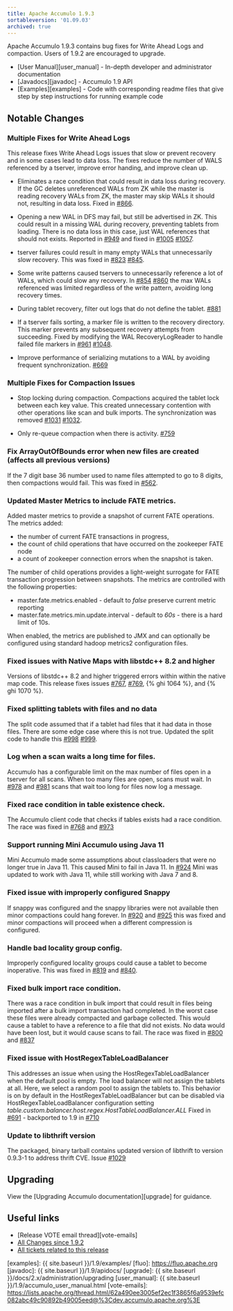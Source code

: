 ```yaml
---
title: Apache Accumulo 1.9.3
sortableversion: '01.09.03'
archived: true
---
```


Apache Accumulo 1.9.3 contains bug fixes for Write Ahead Logs and compaction.
Users of 1.9.2 are encouraged to upgrade.

* [User Manual][user_manual] - In-depth developer and administrator documentation
* [Javadocs][javadoc] - Accumulo 1.9 API
* [Examples][examples] - Code with corresponding readme files that give step by
  step instructions for running example code

## Notable Changes

### Multiple Fixes for Write Ahead Logs

This release fixes Write Ahead Logs issues that slow or prevent recovery
and in some cases lead to data loss. The fixes reduce the number of WALS
referenced by a tserver, improve error handing, and improve clean up.

+ Eliminates a race condition that could result in data loss during recovery.
If the GC deletes unreferenced WALs from ZK while the master is reading
recovery WALs from ZK, the master may skip WALs it should not, resulting in
data loss.  Fixed in [#866].

+ Opening a new WAL in DFS may fail, but still be advertised in ZK. This could
result in a missing WAL during recovery, preventing tablets from loading.
There is no data loss in this case, just WAL references that should not exists.
Reported in [#949] and fixed in [#1005] [#1057].

+ tserver failures could result in many empty WALs that unnecessarily slow recovery.
This was fixed in [#823] [#845].

+ Some write patterns caused tservers to unnecessarily reference a lot of WALs,
which could slow any recovery.  In [#854] [#860] the max WALs referenced was
limited regardless of the write pattern, avoiding long recovery times.

+ During tablet recovery, filter out logs that do not define the tablet. [#881]

+ If a tserver fails sorting, a marker file is written to the recovery directory.
This marker prevents any subsequent recovery attempts from succeeding.
Fixed by modifying the WAL RecoveryLogReader to handle failed file markers in [#961] [#1048].

+ Improve performance of serializing mutations to a WAL by avoiding frequent synchronization. [#669]

### Multiple Fixes for Compaction Issues

+ Stop locking during compaction.  Compactions acquired the tablet lock between each
key value. This created unnecessary contention with other operations like scan and
bulk imports.  The synchronization was removed [#1031] [#1032].

+ Only re-queue compaction when there is activity. [#759]

### Fix ArrayOutOfBounds error when new files are created (affects all previous versions)

If the 7 digit base 36 number used to name files attempted to go to 8 digits,
then compactions would fail.  This was fixed in [#562].

### Updated Master Metrics to include FATE metrics.

Added master metrics to provide a snapshot of current FATE operations.  The metrics added:
+ the number of current FATE transactions in progress,
+ the count of child operations that have occurred on the zookeeper FATE node
+ a count of zookeeper connection errors when the snapshot is taken.

The number of child operations provides a light-weight surrogate for FATE transaction
progression between snapshots. The metrics are controlled with the following properties:

* master.fate.metrics.enabled - default to _false_ preserve current metric reporting
* master.fate.metrics.min.update.interval - default to _60s_ - there is a hard limit of 10s.

When enabled, the metrics are published to JMX and can optionally be configured using standard
hadoop metrics2 configuration files.

### Fixed issues with Native Maps with libstdc++ 8.2 and higher

Versions of libstdc++ 8.2 and higher triggered errors within within the native map code.
This release fixes issues [#767], [#769], {% ghi 1064 %}, and {% ghi 1070 %}.

### Fixed splitting tablets with files and no data

The split code assumed that if a tablet had files that it had data in
those files.  There are some edge case where this is not true.  Updated
the split code to handle this [#998] [#999].

### Log when a scan waits a long time for files.

Accumulo has a configurable limit on the max number of files open in a
tserver for all scans.  When too many files are open, scans must wait.
In [#978] and [#981] scans that wait too long for files now log a message.

### Fixed race condition in table existence check.

The Accumulo client code that checks if tables exists had a race
condition.  The race was fixed in [#768] and [#973]

### Support running Mini Accumulo using Java 11

Mini Accumulo made some assumptions about classloaders that were no
longer true in Java 11.  This caused Mini to fail in Java 11.  In
[#924] Mini was updated to work with Java 11, while still working
with Java 7 and 8.

### Fixed issue with improperly configured Snappy

If snappy was configured and the snappy libraries were not available then minor
compactions could hang forever.  In [#920] and [#925] this was fixed and minor
compactions will proceed when a different compression is configured.

### Handle bad locality group config.

Improperly configured locality groups could cause a tablet to become
inoperative.  This was fixed in [#819] and [#840].

### Fixed bulk import race condition.

There was a race condition in bulk import that could result in files
being imported after a bulk import transaction had completed.  In the
worst case these files were already compacted and garbage collected.
This would cause a tablet to have a reference to a file that did not
exists.  No data would have been lost, but it would cause scans to fail.
The race was fixed in [#800] and [#837]

### Fixed issue with HostRegexTableLoadBalancer

This addresses an issue when using the HostRegexTableLoadBalancer
when the default pool is empty. The load balancer will not assign the tablets at all.
Here, we select a random pool to assign the tablets to. This behavior is on by
default in the HostRegexTableLoadBalancer but can be disabled via
HostRegexTableLoadBalancer configuration setting
 _table.custom.balancer.host.regex.HostTableLoadBalancer.ALL_
 Fixed in [#691] - backported to 1.9 in [#710]

### Update to libthrift version

The packaged, binary  tarball contains updated version of libthrift to version 0.9.3-1 to
address thrift CVE. Issue [#1029]

## Upgrading

View the [Upgrading Accumulo documentation][upgrade] for guidance.

## Useful links

* [Release VOTE email thread][vote-emails]
* [All Changes since 1.9.2][all-changes]
* [All tickets related to this release][milestone]


[#559]: https://github.com/apache/accumulo/issues/559
[#596]: https://github.com/apache/accumulo/issues/596
[#562]: https://github.com/apache/accumulo/issues/562
[#566]: https://github.com/apache/accumulo/issues/566
[#587]: https://github.com/apache/accumulo/issues/587
[#578]: https://github.com/apache/accumulo/issues/578
[#626]: https://github.com/apache/accumulo/issues/626
[#639]: https://github.com/apache/accumulo/issues/639
[#651]: https://github.com/apache/accumulo/issues/651
[#654]: https://github.com/apache/accumulo/issues/654
[#655]: https://github.com/apache/accumulo/issues/655
[#659]: https://github.com/apache/accumulo/issues/659
[#669]: https://github.com/apache/accumulo/issues/669
[#691]: https://github.com/apache/accumulo/issues/691
[#710]: https://github.com/apache/accumulo/issues/710
[#711]: https://github.com/apache/accumulo/issues/711
[#727]: https://github.com/apache/accumulo/issues/727
[#728]: https://github.com/apache/accumulo/issues/728
[#759]: https://github.com/apache/accumulo/issues/759
[#766]: https://github.com/apache/accumulo/issues/766
[#766]: https://github.com/apache/accumulo/issues/766
[#767]: https://github.com/apache/accumulo/issues/767
[#768]: https://github.com/apache/accumulo/issues/768
[#769]: https://github.com/apache/accumulo/issues/769
[#800]: https://github.com/apache/accumulo/issues/800
[#819]: https://github.com/apache/accumulo/issues/819
[#823]: https://github.com/apache/accumulo/issues/823
[#837]: https://github.com/apache/accumulo/issues/837
[#840]: https://github.com/apache/accumulo/issues/840
[#845]: https://github.com/apache/accumulo/issues/845
[#854]: https://github.com/apache/accumulo/issues/854
[#859]: https://github.com/apache/accumulo/issues/859
[#860]: https://github.com/apache/accumulo/issues/860
[#864]: https://github.com/apache/accumulo/issues/864
[#866]: https://github.com/apache/accumulo/issues/866
[#881]: https://github.com/apache/accumulo/issues/881
[#891]: https://github.com/apache/accumulo/issues/891
[#919]: https://github.com/apache/accumulo/issues/919
[#920]: https://github.com/apache/accumulo/issues/920
[#924]: https://github.com/apache/accumulo/issues/924
[#925]: https://github.com/apache/accumulo/issues/925
[#944]: https://github.com/apache/accumulo/issues/944
[#949]: https://github.com/apache/accumulo/issues/949
[#949]: https://github.com/apache/accumulo/issues/949
[#961]: https://github.com/apache/accumulo/issues/961
[#973]: https://github.com/apache/accumulo/issues/973
[#978]: https://github.com/apache/accumulo/issues/978
[#981]: https://github.com/apache/accumulo/issues/981
[#994]: https://github.com/apache/accumulo/issues/994
[#998]: https://github.com/apache/accumulo/issues/998
[#999]: https://github.com/apache/accumulo/issues/999
[#1005]: https://github.com/apache/accumulo/issues/1005
[#1005]: https://github.com/apache/accumulo/issues/1005
[#1020]: https://github.com/apache/accumulo/issues/1020
[#1027]: https://github.com/apache/accumulo/issues/1027
[#1029]: https://github.com/apache/accumulo/issues/1029
[#1031]: https://github.com/apache/accumulo/issues/1031
[#1032]: https://github.com/apache/accumulo/issues/1032
[#1041]: https://github.com/apache/accumulo/issues/1041
[#1046]: https://github.com/apache/accumulo/issues/1046
[#1048]: https://github.com/apache/accumulo/issues/1048
[#1055]: https://github.com/apache/accumulo/issues/1055
[#1057]: https://github.com/apache/accumulo/issues/1057
[all-changes]: https://github.com/apache/accumulo/compare/rel/1.9.2...apache:rel/1.9.3
[milestone]: https://github.com/apache/accumulo/projects/7
[Uno]: https://github.com/apache/fluo-uno
[examples]: {{ site.baseurl }}/1.9/examples/
[fluo]: https://fluo.apache.org
[javadoc]: {{ site.baseurl }}/1.9/apidocs/
[upgrade]: {{ site.baseurl }}/docs/2.x/administration/upgrading
[user_manual]: {{ site.baseurl }}/1.9/accumulo_user_manual.html
[vote-emails]: https://lists.apache.org/thread.html/62a490ee3005ef2ec1f3865f6a9539efc082abc49c90892b49005eed@%3Cdev.accumulo.apache.org%3E
